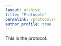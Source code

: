 ```yaml
---
layout: archive
title: "Protocols"
permalink: /protocols/
author_profile: true
---
```


This is the protocol.